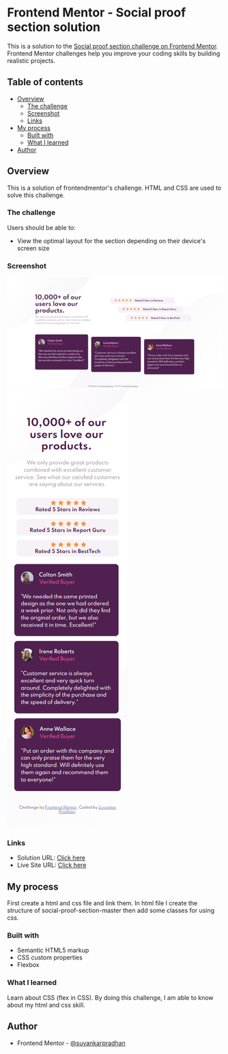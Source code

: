 # Frontend Mentor - Social proof section solution

This is a solution to the [Social proof section challenge on Frontend Mentor](https://www.frontendmentor.io/challenges/social-proof-section-6e0qTv_bA). Frontend Mentor challenges help you improve your coding skills by building realistic projects.

## Table of contents

- [Overview](#overview)
  - [The challenge](#the-challenge)
  - [Screenshot](#screenshot)
  - [Links](#links)
- [My process](#my-process)
  - [Built with](#built-with)
  - [What I learned](#what-i-learned)
- [Author](#author)

## Overview

This is a solution of frontendmentor's challenge. HTML and CSS are used to solve this challenge.

### The challenge

Users should be able to:

- View the optimal layout for the section depending on their device's screen size

### Screenshot

![desktop-img](./screenshot/desktop.jpg)
![mobile-img](./screenshot/mobile.png)

### Links

- Solution URL: [Click here](https://github.com/suvankarpradhan/social-proof-section-master)
- Live Site URL: [Click here](https://suvankarpradhan.github.io/social-proof-section-master/)

## My process

First create a html and css file and link them. In html file I create the structure of social-proof-section-master then add some classes for using css.

### Built with

- Semantic HTML5 markup
- CSS custom properties
- Flexbox

### What I learned

Learn about CSS (flex in CSS). By doing this challenge, I am able to know about my html and css skill.

## Author

- Frontend Mentor - [@suvankarpradhan](https://www.frontendmentor.io/profile/suvankarpradhan)
